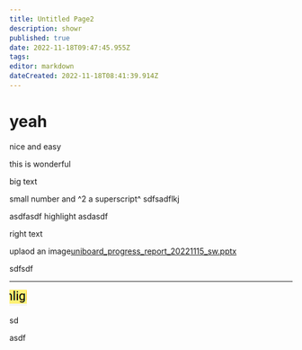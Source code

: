 ```yaml
---
title: Untitled Page2
description: showr
published: true
date: 2022-11-18T09:47:45.955Z
tags: 
editor: markdown
dateCreated: 2022-11-18T08:41:39.914Z
---
```


# yeah

nice and easy

this is wonderful

big text

small number and ^2 a superscript^ sdfsadflkj

asdfasdf highlight asdasdf

right text

uplaod an image[uniboard_progress_report_20221115_sw.pptx](/uniboard_progress_report_20221115_sw.pptx)

sdfsdf

---

![](/grafik.png)

sd




asdf